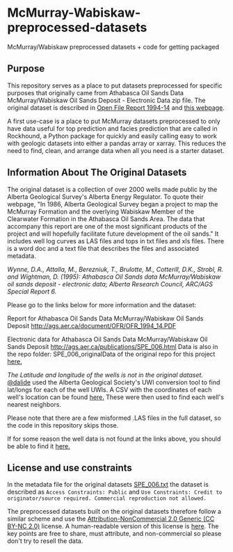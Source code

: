 # McMurray-Wabiskaw-preprocessed-datasets
McMurray/Wabiskaw preprocessed datasets + code for getting packaged

Purpose
-------
This repository serves as a place to put datasets preprocessed for specific purposes that originally came from Athabasca Oil Sands Data McMurray/Wabiskaw Oil Sands Deposit - Electronic Data zip file. The original dataset is described in <a href="https://ags.aer.ca/publications/OFR_1994_14.html">Open File Report 1994-14</a> and <a href="https://ags.aer.ca/publications/SPE_006.html">this webpage</a>.

A first use-case is a place to put McMurray datasets preprocessed to only have data useful for top prediction and facies prediction that are called in Rockhound, a Python package for quickly and easily calling easy to work with geologic datasets into either a pandas array or xarray. This reduces the need to find, clean, and arrange data when all you need is a starter dataset. 


Information About The Original Datasets
-------
The original dataset is a collection of over 2000 wells made public by the Alberta Geological Survey's Alberta Energy Regulator. To quote their webpage, "In 1986, Alberta Geological Survey began a project to map the McMurray Formation and the overlying Wabiskaw Member of the Clearwater Formation in the Athabasca Oil Sands Area. The data that accompany this report are one of the most significant products of the project and will hopefully facilitate future development of the oil sands." It includes well log curves as LAS files and tops in txt files and xls files. There is a word doc and a text file that describes the files and associated metadata. 

_Wynne, D.A., Attalla, M., Berezniuk, T., Brulotte, M., Cotterill, D.K., Strobl, R. and Wightman, D. (1995): Athabasca Oil Sands data McMurray/Wabiskaw oil sands deposit - electronic data; Alberta Research Council, ARC/AGS Special Report 6._

Please go to the links below for more information and the dataset:

Report for Athabasca Oil Sands Data McMurray/Wabiskaw Oil Sands Deposit http://ags.aer.ca/document/OFR/OFR_1994_14.PDF

Electronic data for Athabasca Oil Sands Data McMurray/Wabiskaw Oil Sands Deposit http://ags.aer.ca/publications/SPE_006.html Data is also in the repo folder: SPE_006_originalData of the original repo for this project <a href="https://github.com/JustinGOSSES/MannvilleGroup_Strat_Hackathon/tree/master/SPE_006_originalData">here.</a>

_The Latitude and longitude of the wells is not in the original dataset._ <a href="https://github.com/dalide">@dalide<a> used the Alberta Geological Society's UWI conversion tool to find lat/longs for each of the well UWIs. A CSV with the coordinates of each well's location can be found <a href="https://github.com/JustinGOSSES/MannvilleGroup_Strat_Hackathon/blob/master/well_lat_lng.csv">here.</a> These were then used to find each well's nearest neighbors.

Please note that there are a few misformed .LAS files in the full dataset, so the code in this repository skips those.

If for some reason the well data is not found at the links above, you should be able to find it <a href="https://github.com/JustinGOSSES/MannvilleGroup_Strat_Hackathon/tree/master/SPE_006_originalData">here.</a>


## License and use constraints
In the metadata file for the original datasets <a href="https://github.com/JustinGOSSES/MannvilleGroup_Strat_Hackathon/blob/master/SPE_006_originalData/Metadata/SPE_006.txt">SPE_006.txt</a> the dataset is described as `Access Constraints: Public` and `Use Constraints: Credit to originator/source required. Commercial reproduction not allowed.`

The preprocessed datasets built on the original datasets therefore follow a similar scheme and use the <a href="https://creativecommons.org/licenses/by-nc/2.0/legalcode">Attribution-NonCommercial 2.0 Generic (CC BY-NC 2.0)</a> license. A human-readable version of this license is <a href="https://creativecommons.org/licenses/by-nc/2.0/">here</a>. The key points are free to share, must attribute, and non-commercial so please don't try to resell the data.



